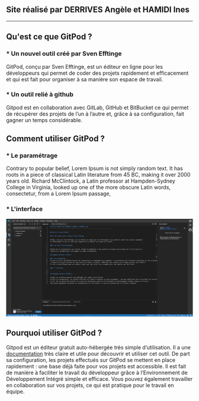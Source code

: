 <head>	
	<link rel="icon" type="image/png" href="favicon.png">
	<link rel="icon" href="favicon.ico"/>
</head>

## Site réalisé par DERRIVES Angèle et HAMIDI Ines
----------------------------------------------------------------------------------

## Qu'est ce que GitPod ?

### * Un nouvel outil créé par Sven Efftinge

GitPod, conçu par Sven Efftinge, est un éditeur en ligne pour les développeurs qui permet de coder des projets rapidement et efficacement 
et qui est fait pour organiser à sa manière son espace de travail.

### * Un outil relié à github

Gitpod est en collaboration avec GitLab, GitHub et BitBucket ce qui permet de récupérer des projets de l’un à l’autre et, 
grâce à sa configuration, fait gagner un temps considérable.

## Comment utiliser GitPod ?

### * Le paramétrage  

Contrary to popular belief, Lorem Ipsum is not simply random text. 
It has roots in a piece of classical Latin literature from 45 BC, making it over 2000 years old. 
Richard McClintock, a Latin professor at Hampden-Sydney College in Virginia, 
looked up one of the more obscure Latin words, consectetur, from a Lorem Ipsum passage, 

### * L'interface

![interface](interface.png)

## Pourquoi utiliser GitPod ?

Gitpod est un éditeur gratuit auto-hébergée très simple d’utilisation. 
Il a une [documentation](https://www.gitpod.io/docs/) très claire et utile pour découvrir et utiliser cet outil.
De part sa configuration, les projets effectués sur GitPod se mettent en place rapidement : une base déjà faite pour vos projets est accessible. 
Il est fait de manière à faciliter le travail du développeur grâce à l’Environnement de Développement Intégré simple et efficace. 
Vous pouvez également travailler en collaboration sur vos projets, ce qui est pratique pour le travail en équipe.
